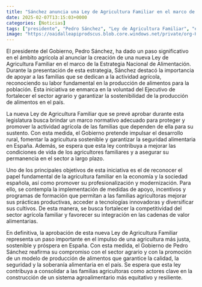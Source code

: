 ```yaml
---
title: "Sánchez anuncia una Ley de Agricultura Familiar en el marco de la Estrategia Nacional de Alimentación"
date: 2025-02-07T13:15:03+0000
categories: [Noticias]
tags: ["presidente", "Pedro Sánchez", "Ley de Agricultura Familiar", "estrategia nacional de alimentación", "sector agrario", "seguridad alimentaria", "agricultura sostenible", "desarrollo rural."]
image: "https://oaidalleapiprodscus.blob.core.windows.net/private/org-HKmKxpuNw3Y88lm4EBrIPq0n/user-ZwiCXOggLL8ZNNKE2g7rXFmV/img-Y2yD90OTixwBkl2KqVwOdsdY.png?st=2025-02-07T12%3A15%3A03Z&se=2025-02-07T14%3A15%3A03Z&sp=r&sv=2024-08-04&sr=b&rscd=inline&rsct=image/png&skoid=d505667d-d6c1-4a0a-bac7-5c84a87759f8&sktid=a48cca56-e6da-484e-a814-9c849652bcb3&skt=2025-02-07T01%3A45%3A56Z&ske=2025-02-08T01%3A45%3A56Z&sks=b&skv=2024-08-04&sig=oDbntbIxzRxFCDUZDHTIC3bsQbajdCCbBHjUB2gyD7c%3D"
---
```


El presidente del Gobierno, Pedro Sánchez, ha dado un paso significativo en el ámbito agrícola al anunciar la creación de una nueva Ley de Agricultura Familiar en el marco de la Estrategia Nacional de Alimentación. Durante la presentación de esta estrategia, Sánchez destacó la importancia de apoyar a las familias que se dedican a la actividad agrícola, reconociendo su labor fundamental en la producción de alimentos para la población. Esta iniciativa se enmarca en la voluntad del Ejecutivo de fortalecer el sector agrario y garantizar la sostenibilidad de la producción de alimentos en el país.

La nueva Ley de Agricultura Familiar que se prevé aprobar durante esta legislatura busca brindar un marco normativo adecuado para proteger y promover la actividad agrícola de las familias que dependen de ella para su sustento. Con esta medida, el Gobierno pretende impulsar el desarrollo rural, fomentar la agricultura sostenible y garantizar la seguridad alimentaria en España. Además, se espera que esta ley contribuya a mejorar las condiciones de vida de los agricultores familiares y a asegurar su permanencia en el sector a largo plazo.

Uno de los principales objetivos de esta iniciativa es el de reconocer el papel fundamental de la agricultura familiar en la economía y la sociedad española, así como promover su profesionalización y modernización. Para ello, se contempla la implementación de medidas de apoyo, incentivos y programas de formación que permitan a las familias agricultoras mejorar sus prácticas productivas, acceder a tecnologías innovadoras y diversificar sus cultivos. De esta manera, se busca fortalecer la competitividad del sector agrícola familiar y favorecer su integración en las cadenas de valor alimentarias.

En definitiva, la aprobación de esta nueva Ley de Agricultura Familiar representa un paso importante en el impulso de una agricultura más justa, sostenible y próspera en España. Con esta medida, el Gobierno de Pedro Sánchez reafirma su compromiso con el sector agrario y con la promoción de un modelo de producción de alimentos que garantice la calidad, la seguridad y la soberanía alimentaria en el país. Se espera que esta ley contribuya a consolidar a las familias agricultoras como actores clave en la construcción de un sistema agroalimentario más equitativo y resiliente.
    